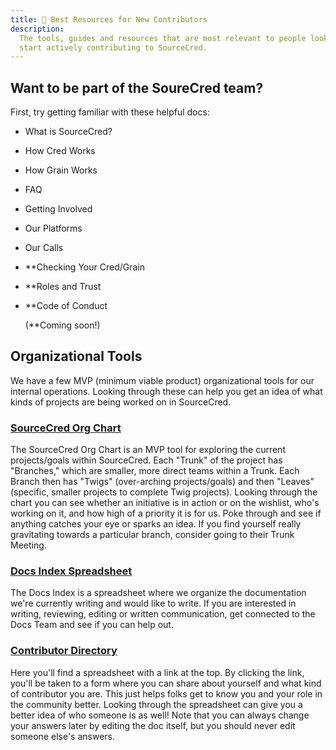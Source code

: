 ```yaml
---
title: 🌱 Best Resources for New Contributors
description:
  The tools, guides and resources that are most relevant to people looking to
  start actively contributing to SourceCred.
---
```


## Want to be part of the SoureCred team?

First, try getting familiar with these helpful docs:

- What is SourceCred?
- How Cred Works
- How Grain Works
- FAQ
- Getting Involved
- Our Platforms
- Our Calls
- \*\*Checking Your Cred/Grain
- \*\*Roles and Trust
- \*\*Code of Conduct

  (\*\*Coming soon!)

## Organizational Tools

We have a few MVP (minimum viable product) organizational tools for our internal
operations. Looking through these can help you get an idea of what kinds of
projects are being worked on in SourceCred.

### <ins>[SourceCred Org Chart](https://roamresearch.com/#/app/SourceCred/page/2_qy7Gity)</ins>

The SourceCred Org Chart is an MVP tool for exploring the current projects/goals
within SourceCred. Each "Trunk" of the project has "Branches," which are
smaller, more direct teams within a Trunk. Each Branch then has "Twigs"
(over-arching projects/goals) and then "Leaves" (specific, smaller projects to
complete Twig projects). Looking through the chart you can see whether an
initiative is in action or on the wishlist, who's working on it, and how high of
a priority it is for us. Poke through and see if anything catches your eye or
sparks an idea. If you find yourself really gravitating towards a particular
branch, consider going to their Trunk Meeting.

### <ins>[Docs Index Spreadsheet](https://docs.google.com/spreadsheets/d/1IYNXNghAnMAGPof3f9bZZQeIGxlOHJQrUmu9qONY3KQ/edit#gid=0)</ins>

The Docs Index is a spreadsheet where we organize the documentation we're
currently writing and would like to write. If you are interested in writing,
reviewing, editing or written communication, get connected to the Docs Team and
see if you can help out.

### <ins>[Contributor Directory](https://docs.google.com/spreadsheets/d/14cGVeH_s4eRSx0DKPZBlhel6QucAq5QzXoALr_EhBzM/edit#gid=1047682516)</ins>

Here you'll find a spreadsheet with a link at the top. By clicking the link,
you'll be taken to a form where you can share about yourself and what kind of
contributor you are. This just helps folks get to know you and your role in the
community better. Looking through the spreadsheet can give you a better idea of
who someone is as well! Note that you can always change your answers later by
editing the doc itself, but you should never edit someone else's answers.
